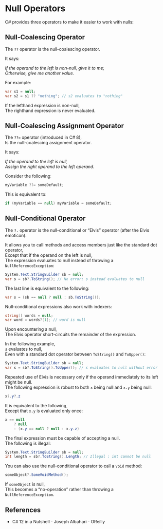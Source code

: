# Null Operators

C# provides three operators to make it easier to work with nulls:

## Null-Coalescing Operator

The `??` operator is the null-coalescing operator.

It says:

_If the operand to the left is non-null, give it to me;_  
_Otherwise, give me another value._

For example:

```cs
var s1 = null;
var s2 = s1 ?? "nothing"; // s2 evaluates to "nothing"
```

If the lefthand expression is non-null,  
The righthand expression is never evaluated.

## Null-Coalescing Assignment Operator

The `??=` operator (introduced in C# 8),  
Is the null-coalescing assignment operator.

It says:

_If the operand to the left is null,_  
_Assign the right operand to the left operand._

Consider the following:

```cs
myVariable ??= someDefault;
```

This is equivalent to:

```cs
if (myVariable == null) myVariable = someDefault;
```

## Null-Conditional Operator

The `?.` operator is the null-conditional or “Elvis” operator (after the Elvis emoticon).

It allows you to call methods and access members just like the standard dot operator,  
Except that if the operand on the left is null,  
The expression evaluates to null instead of throwing a `NullReferenceException`:

```cs
System.Text.StringBuilder sb = null;
var s = sb?.ToString(); // No error; s instead evaluates to null
```

The last line is equivalent to the following:

```cs
var s = (sb == null ? null : sb.ToString());
```

Null-conditional expressions also work with indexers:

```cs
string[] words = null;
var word = words?[1]; // word is null
```

Upon encountering a null,  
The Elvis operator short-circuits the remainder of the expression.

In the following example,  
`s` evaluates to null,  
Even with a standard dot operator between `ToString()` and `ToUpper()`:

```cs
System.Text.StringBuilder sb = null;
var s = sb?.ToString().ToUpper(); // s evaluates to null without error
```

Repeated use of Elvis is necessary only if the operand immediately to its left might be null.  
The following expression is robust to both `x` being null and `x.y` being null:

```cs
x?.y?.z
```

It is equivalent to the following,  
Except that `x.y` is evaluated only once:

```cs
x == null
    ? null
    : (x.y == null ? null : x.y.z)
```

The final expression must be capable of accepting a null.  
The following is illegal:

```cs
System.Text.StringBuilder sb = null;
int length = sb?.ToString().Length; // Illegal : int cannot be null
```

You can also use the null-conditional operator to call a `void` method:

```cs
someObject?.SomeVoidMethod();
```

If `someObject` is null,  
This becomes a “no-operation” rather than throwing a `NullReferenceException`.

## References

- C# 12 in a Nutshell - Joseph Albahari - OReilly
